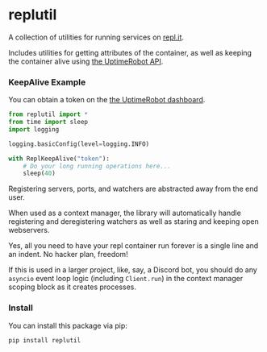 # replutil

A collection of utilities for running services on [repl.it](https://replit.com).

Includes utilities for getting attributes of the container, as well as keeping the container alive using [the UptimeRobot API](https://uptimerobot.com/).

### KeepAlive Example

You can obtain a token on the [the UptimeRobot dashboard](https://uptimerobot.com/dashboard).

```py
from replutil import *
from time import sleep
import logging

logging.basicConfig(level=logging.INFO)

with ReplKeepAlive("token"):
    # Do your long running operations here...
    sleep(40)
```

Registering servers, ports, and watchers are abstracted away from the end user.

When used as a context manager, the library will automatically handle registering and deregistering watchers as well as staring and keeping open webservers.

Yes, all you need to have your repl container run forever is a single line and an indent. No hacker plan, freedom!

If this is used in a larger project, like, say, a Discord bot, you should do any `asyncio` event loop logic (including `Client.run`) in the context manager scoping block as it creates processes.

### Install

You can install this package via pip:

```
pip install replutil
```
